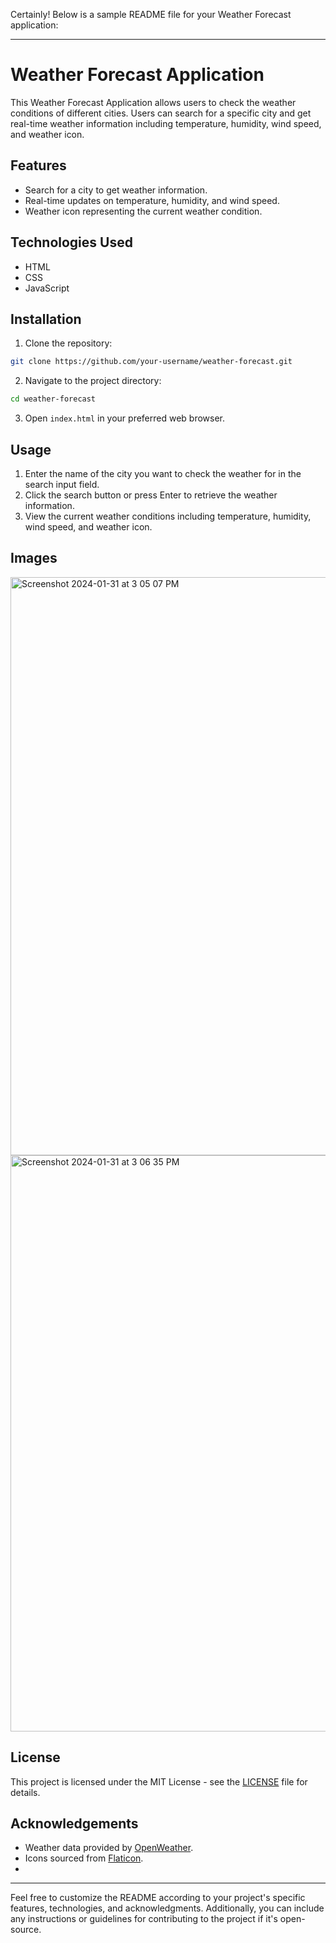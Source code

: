 Certainly! Below is a sample README file for your Weather Forecast application:

---

# Weather Forecast Application

This Weather Forecast Application allows users to check the weather conditions of different cities. Users can search for a specific city and get real-time weather information including temperature, humidity, wind speed, and weather icon.

## Features

- Search for a city to get weather information.
- Real-time updates on temperature, humidity, and wind speed.
- Weather icon representing the current weather condition.

## Technologies Used

- HTML
- CSS
- JavaScript

## Installation

1. Clone the repository:

```bash
git clone https://github.com/your-username/weather-forecast.git
```

2. Navigate to the project directory:

```bash
cd weather-forecast
```

3. Open `index.html` in your preferred web browser.

## Usage

1. Enter the name of the city you want to check the weather for in the search input field.
2. Click the search button or press Enter to retrieve the weather information.
3. View the current weather conditions including temperature, humidity, wind speed, and weather icon.

## Images
<img width="925" alt="Screenshot 2024-01-31 at 3 05 07 PM" src="https://github.com/KanaeBunche/WeatherForecast/assets/125619060/e2b8f0fe-f8e5-4ec6-8465-23412e8127a2">

<img width="922" alt="Screenshot 2024-01-31 at 3 06 35 PM" src="https://github.com/KanaeBunche/WeatherForecast/assets/125619060/cf369f67-85b3-4f60-b7cb-ed97d618071d">



## License

This project is licensed under the MIT License - see the [LICENSE](LICENSE) file for details.

## Acknowledgements

- Weather data provided by [OpenWeather](https://openweathermap.org/).
- Icons sourced from [Flaticon](https://www.flaticon.com/).
- 

---

Feel free to customize the README according to your project's specific features, technologies, and acknowledgments. Additionally, you can include any instructions or guidelines for contributing to the project if it's open-source.
